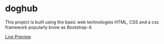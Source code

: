# doghub

This project is built using the basic web technologies HTML, CSS and a css framework popularly know as Bootstrap-4.

[Live Preview](https://github.com/akshitkumar450/doghub.git)